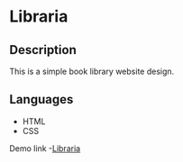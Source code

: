 # Libraria
<h2>Description</h2>
<p>
    This is a simple book library website design.
</p>
<h2>Languages</h2>
<ul>
    <li>HTML</li>
    <li>CSS</li>
</ul>

<p>Demo link -<a href="https://mytmnsthu.github.io/Libraria-responsive/
">Libraria</a></p>
